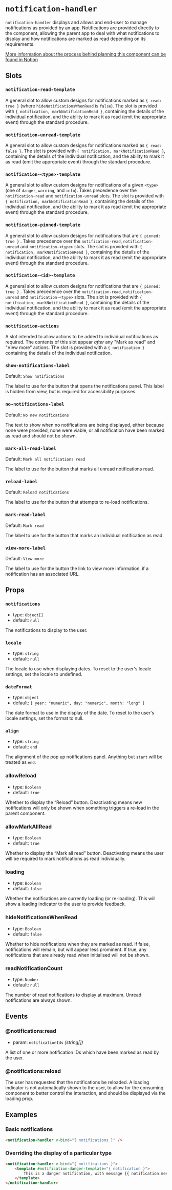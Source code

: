 # `notification-handler`

`notification-handler` displays and allows and end-user to manage notifications as provided by an app. Notifications are provided directly to the component, allowing the parent app to deal with what notifications to display and how notifications are marked as read depending on its requirements.

[More information about the process behind planning this component can be found in Notion](https://www.notion.so/lewishowles/Specification-Notification-handler-1b92b9e312118050bb76d8d9200d50a8)

## Slots

### `notification-read-template`

A general slot to allow custom designs for notifications marked as `{ read: true }` (where `hideNotificationsWhenRead` is `false`). The slot is provided with `{ notification, markNotificationRead }`, containing the details of the individual notification, and the ability to mark it as read (emit the appropriate event) through the standard procedure.

### `notification-unread-template`

A general slot to allow custom designs for notifications marked as `{ read: false }`. The slot is provided with `{ notification, markNotificationRead }`, containing the details of the individual notification, and the ability to mark it as read (emit the appropriate event) through the standard procedure.

### `notification-<type>-template`

A general slot to allow custom designs for notifications of a given `<type>` (one of `danger`, `warning`, and `info`). Takes precedence over the `notification-read` and `notification-unread` slots. The slot is provided with `{ notification, markNotificationRead }`, containing the details of the individual notification, and the ability to mark it as read (emit the appropriate event) through the standard procedure.

### `notification-pinned-template`

A general slot to allow custom designs for notifications that are `{ pinned: true }` . Takes precedence over the `notification-read`, `notification-unread` and `notification-<type>` slots. The slot is provided with `{ notification, markNotificationRead }`, containing the details of the individual notification, and the ability to mark it as read (emit the appropriate event) through the standard procedure.

### `notification-<id>-template`

A general slot to allow custom designs for notifications that are `{ pinned: true }` . Takes precedence over the `notification-read`, `notification-unread` and `notification-<type>` slots. The slot is provided with `{ notification, markNotificationRead }`, containing the details of the individual notification, and the ability to mark it as read (emit the appropriate event) through the standard procedure.

### `notification-actions`

A slot intended to allow actions to be added to individual notifications as required. The contents of this slot appear _after_ any "Mark as read" and "View more" actions. The slot is provided with a `{ notification }` containing the details of the individual notification.

### `show-notifications-label`

Default: `Show notifications`

The label to use for the button that opens the notifications panel. This label is hidden from view, but is required for accessibility purposes.

### `no-notifications-label`

Default: `No new notifications`

The text to show when no notifications are being displayed, either because none were provided, none were viable, or all notification have been marked as read and should not be shown.

### `mark-all-read-label`

Default: `Mark all notifications read`

The label to use for the button that marks all unread notifications read.

### `reload-label`

Default: `Reload notifications`

The label to use for the button that attempts to re-load notifications.

### `mark-read-label`

Default: `Mark read`

The label to use for the button that marks an individual notification as read.

### `view-more-label`

Default: `View more`

The label to use for the button the link to view more information, if a notification has an associated URL.

## Props

### `notifications`

- type: `Object[]`
- default: `null`

The notifications to display to the user.

### `locale`

- type: `string`
- default: `null`

The locale to use when displaying dates. To reset to the user's locale settings, set the locale to undefined.

### `dateFormat`

- type: `object`
- default: `{ year: "numeric", day: "numeric", month: "long" }`

The date format to use in the display of the date. To reset to the user's locale settings, set the format to null.

### `align`

- type: `string`
- default: `end`

The alignment of the pop up notifications panel. Anything but `start` will be treated as `end`.

### allowReload

- type: `Boolean`
- default: `true`

Whether to display the “Reload” button. Deactivating means new notifications will only be shown when something triggers a re-load in the parent component.

### allowMarkAllRead

- type: `Boolean`
- default: `true`

Whether to display the “Mark all read” button. Deactivating means the user will be required to mark notifications as read individually.

### loading

- type: `Boolean`
- default: `false`

Whether the notifications are currently loading (or re-loading). This will show a loading indicator to the user to provide feedback.

### hideNotificationsWhenRead

- type: `Boolean`
- default: `false`

Whether to hide notifications when they are marked as read. If false, notifications will remain, but will appear less prominent. If true, any notifications that are already read when initialised will not be shown.

### readNotificationCount

- type: `Number`
- default: `null`

The number of read notifications to display at maximum. Unread notifications are always shown.

## Events

### @notifications:read

- param: `notificationIds` _(string[])_

A list of one or more notification IDs which have been marked as read by the user.

### @notifications:reload

The user has requested that the notifications be reloaded. A loading indicator is not automatically shown to the user, to allow for the consuming component to better control the interaction, and should be displayed via the loading prop.

## Examples

### Basic notifications

```html
<notification-handler v-bind="{ notifications }" />
```

### Overriding the display of a particular type

```html
<notification-handler v-bind="{ notifications }">
	<template #notification-danger-template="{ notification }">
		This is a danger notification, with message {{ notification.message }}
	</template>
</notification-handler>
```

